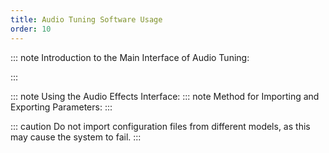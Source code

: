 ```yaml
---
title: Audio Tuning Software Usage
order: 10
---
```


::: note Introduction to the Main Interface of Audio Tuning:

:::

<VidStack
  src="https://likeyou156156.online:9000/lky/tools/TY/video.mp4"
/>

::: note Using the Audio Effects Interface:
<VidStack
  src="https://likeyou156156.online:9000/lky/MX/MX201/video/MX201TY.mp4"
/>
::: note Method for Importing and Exporting Parameters:
:::

::: caution
Do not import configuration files from different models, as this may cause the system to fail.
:::

<VidStack
  src="https://likeyou156156.online:9000/lky/tools/TY/video3.mp4"
/>